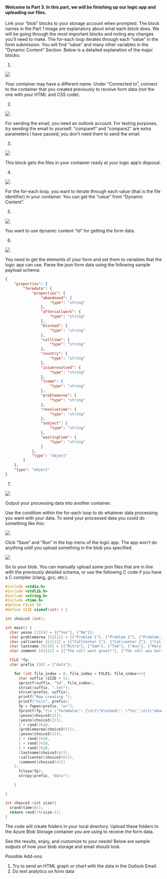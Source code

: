#### **Welcome to Part 3. In this part, we will be finishing up our logic app and uploading our files.**

Link your “blob” blocks to your storage account when prompted. The block names in the Part 1 image are explanatory about what each block does. We will be going through the most important blocks and noting any changes you'll need to make. The for-each loop iterates through each “value” in the form submission. You will find “value” and many other variables in the “Dynamic Content” Section. 
Below is a detailed explanation of the major blocks:

1. 
![](https://github.com/11301858/callcenterapp/blob/master/tutorial/p3images/23.png)

Your container may have a different name. Under “Connected to”, connect to the container that you created previously to receive form data (not the one with your HTML and CSS code). 

2.
![](https://github.com/11301858/callcenterapp/blob/master/tutorial/p3images/24.png)

For sending the email, you need an outlook account. For testing purposes, try sending the email to yourself. “compare1” and “compare2” are extra parameters I have passed; you don’t need them to send the email. 

3.
![](https://github.com/11301858/callcenterapp/blob/master/tutorial/p3images/25.png)

This block gets the files in your container ready at your logic app’s disposal. 

4.
![](https://github.com/11301858/callcenterapp/blob/master/tutorial/p3images/26.png)

For the for-each loop, you want to iterate through each value (that is the file identifier) in your container. You can get the “value” from “Dynamic Content”. 

5.
![](https://github.com/11301858/callcenterapp/blob/master/tutorial/p3images/27.png)

You want to use dynamic content “Id” for getting the form data. 

6.
![](https://github.com/11301858/callcenterapp/blob/master/tutorial/p3images/28.png)

You need to get the elements of your form and set them to variables that the logic app can use. Parse the json form data using the following sample payload schema:
```` JSON
{
    "properties": {
        "formdata": {
            "properties": {
                "abandoned": {
                    "type": "string"
                },
                "aftercallwork": {
                    "type": "string"
                },
                "blocked": {
                    "type": "string"
                },
                "calltime": {
                    "type": "string"
                },
                "country": {
                    "type": "string"
                },
                "issueresolved": {
                    "type": "string"
                },
                "lname": {
                    "type": "string"
                },
                "problemarea": {
                    "type": "string"
                },
                "resolvetime": {
                    "type": "string"
                },
                "subject": {
                    "type": "string"
                },
                "waitingtime": {
                    "type": "string"
                }
            },
            "type": "object"
        }
    },
    "type": "object"
}
````
7.
![](https://github.com/11301858/callcenterapp/blob/master/tutorial/p3images/29.png)

Output your processing data into another container. 

Use the condition within the for-each loop to do whatever data processing you want with your data. 
To send your processed data you could do something like this:

![](https://github.com/11301858/callcenterapp/blob/master/tutorial/p3images/30.png)

Click “Save” and “Run” in the top menu of the logic app. The app won’t do anything until you upload something in the blob you specified. 

![](https://github.com/11301858/callcenterapp/blob/master/tutorial/p3images/31.png)
 
Go to your blob. You can manually upload some json files that are in line with the previously detailed schema, or use the following C code if you have a C compiler (clang, gcc, etc.). 
```` C
#include <stdio.h>
#include <stdlib.h>
#include <string.h>
#include <time.h>
#define FILES 50
#define SIZE sizeof(int) + 1

int choice3 (int);

int main() {
  char yesno [2][4] = {{"Yes"}, {"No"}};
  char problemarea [5][11] = {{"Problem 1"}, {"Problem 2"}, {"Problem 3"}, {"Problem 4"}, {"Other"}};
  char callcenter [5][13] = {{"CallCenter 1"}, {"Callcenter 2"}, {"Callcenter 3"}, {"Callcenter 4"}, {"Other"}};
  char lastname [6][6] = {{"Mitra"}, {"Sam"}, {"Tom"}, {"Ann"}, {"Mary"}, {"Todd"}};
  char comment [4][22] = {{"The call went great!"}, {"The call was boring."}, {"The call was annoying."}, {"The call was bad."}};

  FILE *fp;
  char prefix [10] = {"data"};

    for (int file_index = 0; file_index < FILES; file_index++){
      char suffix [SIZE + 5];
      sprintf(suffix, "%d", file_index);
      strcat(suffix, ".txt");
      strcat(prefix, suffix);
      printf("Now creating ");
      printf("%s\n", prefix);
      fp = fopen(prefix, "w+");
      fprintf(fp,"{\n \"formdata\": {\n\t\"blocked\": \"%s\",\n\t\"abandoned\": \"%s\",\n\t\"waitingtime\": \"%d\",\n\t\"problemarea\": \"%s\",\n\t\"issueresolved\": \"%s\",\n\t\"resolvetime\": \"%d\",\n\t\"calltime\": \"%d\",\n\t\"aftercallwork\": \"%d\",\n\t\"lname\": \"%s\",\n\t\"country\": \"%s\",\n\t\"subject\": \"%s\",\n},\n}",
      (yesno[choice3(2)]),
      (yesno[choice3(2)]),
      1 + rand()%10,
      (problemarea[choice3(5)]),
      (yesno[choice3(2)]),
      1 + rand()%10,
      1 + rand()%10,
      1 + rand()%10,
      (lastname[choice3(6)]),
      (callcenter[choice3(6)]),
      (comment[choice3(4)])
    );
      fclose(fp);
      strcpy(prefix, "data");

    }

}

int choice3 (int size){
  srand(time(0));
  return rand()%(size-1);
}
````

The code will create folders in your local directory. Upload these folders to the Azure Blob Storage container you are using to receive the form data. 

See the results, enjoy, and customize to your needs! Below are sample outputs of how your blob storage and email should look. 



Possible Add-ons:
1.	Try to send an HTML graph or chart with the data in the Outlook Email. 
2.	Do text analytics on form data

